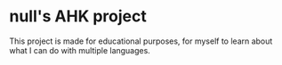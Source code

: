 # null's AHK project
This project is made for educational purposes, for myself to learn about what I can do with multiple languages.
